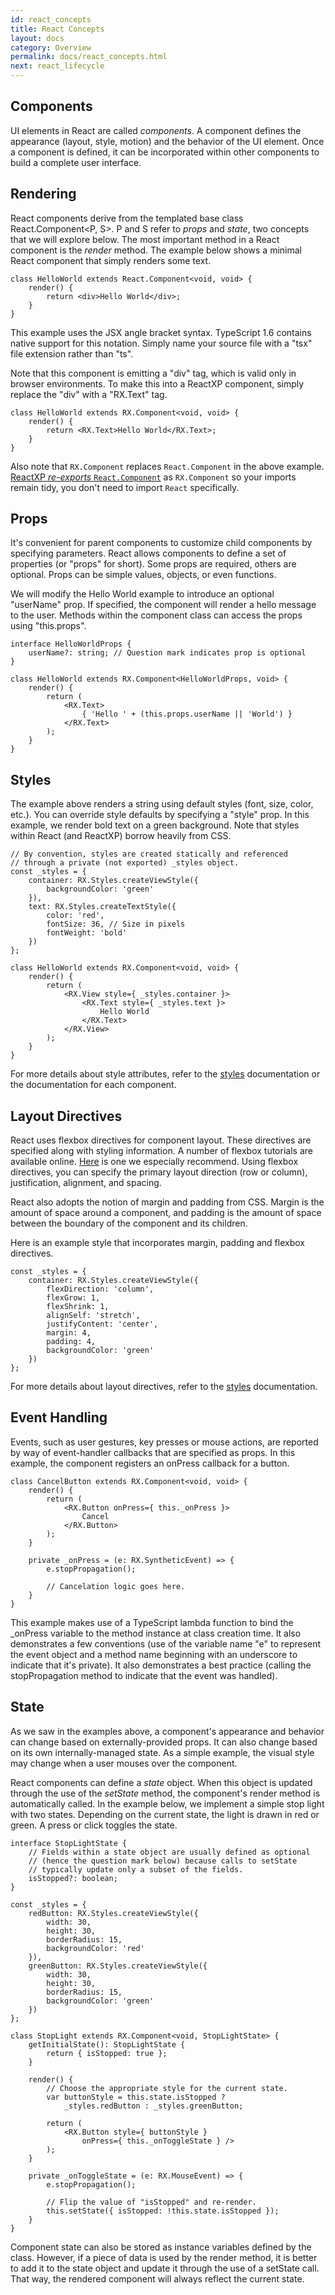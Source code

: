 ```yaml
---
id: react_concepts
title: React Concepts
layout: docs
category: Overview
permalink: docs/react_concepts.html
next: react_lifecycle
---
```


## Components

UI elements in React are called *components*. A component defines the appearance (layout, style, motion) and the behavior of the UI element. Once a component is defined, it can be incorporated within other components to build a complete user interface.

## Rendering

React components derive from the templated base class React.Component<P, S>. P and S refer to *props* and *state*, two concepts that we will explore below. The most important method in a React component is the *render* method. The example below shows a minimal React component that simply renders some text.

    class HelloWorld extends React.Component<void, void> {
        render() {
            return <div>Hello World</div>;
        }
    }

This example uses the JSX angle bracket syntax. TypeScript 1.6 contains native support for this notation. Simply name your source file with a "tsx" file extension rather than "ts".

Note that this component is emitting a "div" tag, which is valid only in browser environments. To make this into a ReactXP component, simply replace the "div" with a "RX.Text" tag.

    class HelloWorld extends RX.Component<void, void> {
        render() {
            return <RX.Text>Hello World</RX.Text>;
        }
    }
Also note that `RX.Component` replaces `React.Component` in the above example. [ReactXP *re-exports* `React.Component`](https://github.com/Microsoft/reactxp/blob/master/src/web/ReactXP.ts#L131) as `RX.Component` so your imports remain tidy, you don't need to import `React` specifically.

## Props
It's convenient for parent components to customize child components by specifying parameters. React allows components to define a set of properties (or "props" for short). Some props are required, others are optional. Props can be simple values, objects, or even functions.

We will modify the Hello World example to introduce an optional "userName" prop. If specified, the component will render a hello message to the user. Methods within the component class can access the props using "this.props".

    interface HelloWorldProps {
        userName?: string; // Question mark indicates prop is optional
    }

    class HelloWorld extends RX.Component<HelloWorldProps, void> {
        render() {
            return (
                <RX.Text>
                    { 'Hello ' + (this.props.userName || 'World') }
                </RX.Text>
            );
        }
    }

## Styles
The example above renders a string using default styles (font, size, color, etc.). You can override style defaults by specifying a "style" prop. In this example, we render bold text on a green background. Note that styles within React (and ReactXP) borrow heavily from CSS.

    // By convention, styles are created statically and referenced  
    // through a private (not exported) _styles object.
    const _styles = {
        container: RX.Styles.createViewStyle({
            backgroundColor: 'green'
        }),
        text: RX.Styles.createTextStyle({
            color: 'red',
            fontSize: 36, // Size in pixels
            fontWeight: 'bold'
        })
    };

    class HelloWorld extends RX.Component<void, void> {
        render() {
            return (
                <RX.View style={ _styles.container }>
                    <RX.Text style={ _styles.text }>
                        Hello World
                    </RX.Text>
                </RX.View>
            );
        }
    }

For more details about style attributes, refer to the [styles](/reactxp/docs/styles.html) documentation or the documentation for each component.

## Layout Directives

React uses flexbox directives for component layout. These directives are specified along with styling information. A number of flexbox tutorials are available online. [Here](https://css-tricks.com/snippets/css/a-guide-to-flexbox/) is one we especially recommend. Using flexbox directives, you can specify the primary layout direction (row or column), justification, alignment, and spacing. 

React also adopts the notion of margin and padding from CSS. Margin is the amount of space around a component, and padding is the amount of space between the boundary of the component and its children.

Here is an example style that incorporates margin, padding and flexbox directives.

    const _styles = {
        container: RX.Styles.createViewStyle({
            flexDirection: 'column',
            flexGrow: 1,
            flexShrink: 1,
            alignSelf: 'stretch',
            justifyContent: 'center',
            margin: 4,
            padding: 4,
            backgroundColor: 'green'
        })
    };

For more details about layout directives, refer to the [styles](/reactxp/docs/styles.html) documentation.

## Event Handling

Events, such as user gestures, key presses or mouse actions, are reported by way of event-handler callbacks that are specified as props. In this example, the component registers an onPress callback for a button.

    class CancelButton extends RX.Component<void, void> {
        render() {
            return (
                <RX.Button onPress={ this._onPress }>
                    Cancel
                </RX.Button>
            );
        }

        private _onPress = (e: RX.SyntheticEvent) => {
            e.stopPropagation();

            // Cancelation logic goes here.
        }
    }

This example makes use of a TypeScript lambda function to bind the _onPress variable to the method instance at class creation time. It also demonstrates a few conventions (use of the variable name "e" to represent the event object and a method name beginning with an underscore to indicate that it's private). It also demonstrates a best practice (calling the stopPropagation method to indicate that the event was handled).

## State

As we saw in the examples above, a component's appearance and behavior can change based on externally-provided props. It can also change based on its own internally-managed state. As a simple example, the visual style may change when a user mouses over the component.

React components can define a *state* object. When this object is updated through the use of the *setState* method, the component's render method is automatically called. In the example below, we implement a simple stop light with two states. Depending on the current state, the light is drawn in red or green. A press or click toggles the state.

    interface StopLightState {
        // Fields within a state object are usually defined as optional
        // (hence the question mark below) because calls to setState 
        // typically update only a subset of the fields.
        isStopped?: boolean;
    }

    const _styles = {
        redButton: RX.Styles.createViewStyle({
            width: 30,
            height: 30,
            borderRadius: 15,
            backgroundColor: 'red'
        }),
        greenButton: RX.Styles.createViewStyle({
            width: 30,
            height: 30,
            borderRadius: 15,
            backgroundColor: 'green'
        })
    };

    class StopLight extends RX.Component<void, StopLightState> {
        getInitialState(): StopLightState {
            return { isStopped: true };
        }

        render() {
            // Choose the appropriate style for the current state.
            var buttonStyle = this.state.isStopped ? 
                _styles.redButton : _styles.greenButton;

            return (
                <RX.Button style={ buttonStyle } 
                    onPress={ this._onToggleState } />
            );
        }

        private _onToggleState = (e: RX.MouseEvent) => {
            e.stopPropagation();

            // Flip the value of "isStopped" and re-render.
            this.setState({ isStopped: !this.state.isStopped });
        }
    }

Component state can also be stored as instance variables defined by the class. However, if a piece of data is used by the render method, it is better to add it to the state object and update it through the use of a setState call. That way, the rendered component will always reflect the current state.

